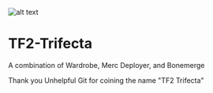 ![alt text](https://cdn.discordapp.com/attachments/590220964298752002/1033844411664171048/TF2-trifecta.png)
# TF2-Trifecta
A combination of Wardrobe, Merc Deployer, and Bonemerge

Thank you Unhelpful Git for coining the name "TF2 Trifecta"
